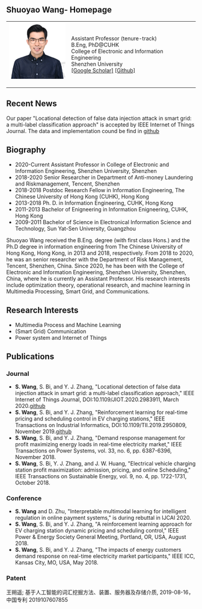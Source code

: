 ## Shuoyao Wang- Homepage
<table class="imgtable"><tr><td>
  <a href="./ShuoyaoWang.jpg"><img src="./ShuoyaoWang.jpg" alt="Photo" width="150"></a>&nbsp; </td>
 <td align="left"><p>Assistant Professor (tenure-track) <br />
B.Eng, PhD@CUHK <br />
College of Electronic and Information Engineering <br />
Shenzhen University <br />
<a href="https://scholar.google.com.hk/citations?user=Bx2v5H8AAAAJ&amp;hl=en">[Google Scholar]</a>
<a href="https://github.com/wsycuhk.github.io">[Github]</a></p>
</td></tr></table>





## Recent News
Our paper "Locational detection of false data injection attack in smart grid: a multi-label classification approach" is accepted by IEEE Internet of Things Journal. The data and implementation cound be find in [github](https://github.com/wsyCUHK/WSYCUHK_FDIA) 

## Biography
- 2020-Current Assistant Professor in College of Electronic and Information Engineering, Shenzhen University, Shenzhen
- 2018-2020 Senior Researcher in Department of Anti-money Laundering and Riskmanagement, Tencent, Shenzhen
- 2018-2018 Postdoc Research Fellow in Information Engineering, The Chinese University of Hong Kong (CUHK), Hong Kong
- 2013-2018 Ph. D. in Information Engineering, CUHK, Hong Kong
- 2011-2013 Bachelor of Enigneering in Information Enigneering, CUHK, Hong Kong 
- 2009-2011 Bachelor of Science in Electronical Information Science and Technology, Sun Yat-Sen University, Guangzhou

Shuoyao Wang received the B.Eng. degree (with first class Hons.) and the Ph.D degree in information engineering from The Chinese University of Hong Kong, Hong Kong, in 2013 and 2018, respectively. From 2018 to 2020, he was an senior researcher with the Department of Risk Management, Tencent, Shenzhen, China. Since 2020, he has been with the College of Electronic and Information Engineering, Shenzhen University, Shenzhen, China, where he is currently an Assistant Professor. His research interests include optimization theory, operational research, and machine learning in Multimedia Processing, Smart Grid, and Communications.

## Research Interests
- Multimedia Process and Machine Learning
- (Smart Grid) Communication
- Power system and Internet of Things

## Publications
### Journal
- **S. Wang**, S. Bi, and Y. J. Zhang, "Locational detection of false data injection attack in smart grid: a multi-label classification approach," IEEE Internet of Things Journal, DOI:10.1109/JIOT.2020.2983911, March 2020.[github](https://github.com/wsyCUHK/WSYCUHK_FDIA)
- **S. Wang**, S. Bi, and Y. J. Zhang, "Reinforcement learning for real-time pricing and scheduling control in EV charging stations," IEEE Transactions on Industrial Informatics, DOI:10.1109/TII.2019.2950809, November 2019.[github](https://github.com/wsyCUHK/Reinforcement-Learning-for-Real-time-Pricing-and-Scheduling-Control-in-EV-Charging-Stations) 
- **S. Wang**, S. Bi, and Y. J. Zhang, "Demand response management for profit maximizing energy loads in real-time electricity market,"  IEEE Transactions on Power Systems, vol. 33, no. 6, pp. 6387-6396, November 2018.
- **S. Wang**, S. Bi, Y. J. Zhang, and J. W. Huang, "Electrical vehicle charging station profit maximization: admission, pricing, and online Scheduling," IEEE Transactions on Sustainable Energy, vol. 9, no. 4, pp. 1722-1731, October 2018.
### Conference
- **S. Wang** and D. Zhu, "Interpretable multimodal learning for intelligent regulation in online payment systems," is during rebuttal in IJCAI 2020.
- **S. Wang**, S. Bi, and Y. J. Zhang, "A reinforcement learning approach for EV charging station dynamic pricing and scheduling control," IEEE Power & Energy Society General Meeting, Portland, OR, USA, August 2018.
- **S. Wang**, S. Bi, and Y. J. Zhang, "The impacts of energy customers demand response on real-time electricity market participants," IEEE ICC, Kansas City, MO, USA, May 2018. 
### Patent
王朔遥; 基于人工智能的词汇挖掘方法、装置、服务器及存储介质, 2019-08-16，中国专利 2019107607855

